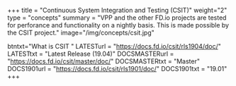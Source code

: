+++
title = "Continuous System Integration and Testing (CSIT)"
weight="2"
type = "concepts"
summary = "VPP and the other FD.io projects are tested for perforance and functionality on a nightly basis. This is made possible by the CSIT project."
image="/img/concepts/csit.jpg"

btntxt="What is CSIT "
LATESTurl = "https://docs.fd.io/csit/rls1904/doc/"
LATESTtxt = "Latest Release (19.04)"
DOCSMASTERurl = "https://docs.fd.io/csit/master/doc/"
DOCSMASTERtxt = "Master"
DOCS1901url = "https://docs.fd.io/csit/rls1901/doc/"
DOCS1901txt = "19.01"
+++
